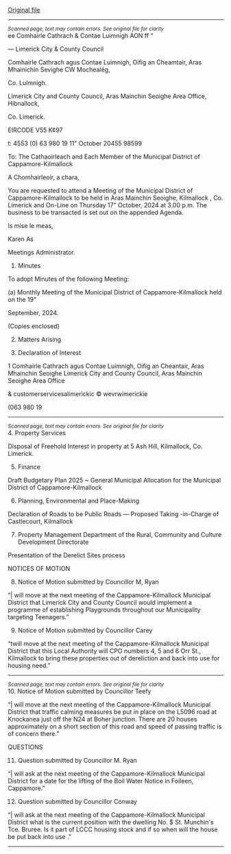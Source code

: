 [Original file](https://www.limerick.ie/sites/default/files/media/documents/2024-10/agenda-meeting-of-the-municipal-district-of-cappamore-kilmallock-17th-october-2024.pdf)

---
*<small>Scanned page, text may contain errors. See original file for clarity</small>*  
ee Comhairle Cathrach
& Contae Luimnigh
AON ff “

— Limerick City
& County Council

Comhairle Cathrach agus Contae Luimnigh,
Oifig an Cheamtair, Aras Mhainichin Sevighe
CW Mochealég,

Co. Lulmnigh.

Limerick City and County Council,
Aras Mainchin Seoighe Area Office,
Hibnallock,

Co. Limerick.

EIRCODE V55 K¢97

t: 4553 (0) 63 980 19
11" October 20455 98599

To: The Cathaoirleach and Each Member of the Municipal District of Cappamore-Kilmallock

A Chomhairleoir, a chara,

You are requested to attend a Meeting of the Municipal District of Cappamore-Kilmallock to be
held in Aras Mainchin Seoighe, Kilmallock , Co. Limerick and On-Line on Thursday 17" October,
2024 at 3.00 p.m. The business to be transacted is set out on the appended Agenda.

Is mise le meas,

Karen As

Meetings Administrator.

1. Minutes

To adopt Minutes of the following Meeting:

(a) Monthly Meeting of the Municipal District of Cappamore-Kilmallock held on the 19"

September, 2024.

(Copies enclosed)

2. Matters Arising

3. Declaration of Interest

1
Comhairle Cathrach agus Contae Luimnigh, Oifig an Cheantair, Aras Mhainchin Seoighe
Limerick City and County Council, Aras Mainchin Seoighe Area Office

& customerservicesalimerickic
© wevrwimerickie

(063 980 19


---
*<small>Scanned page, text may contain errors. See original file for clarity</small>*  
4. Property Services

Disposal of Freehold Interest in property at 5 Ash Hill, Kilmallock, Co. Limerick.

5. Finance

Draft Budgetary Plan 2025 ~ General Municipal Allocation for the Municipal District of
Cappamore-Kilmallock

6. Planning, Environmental and Place-Making

Declaration of Roads to be Public Roads — Proposed Taking -in-Charge of Castlecourt,
Kilmallock

7. Property Management Department of the Rural, Community
and Culture Development Directorate

Presentation of the Derelict Sites process

NOTICES OF MOTION

8. Notice of Motion submitted by Councillor M, Ryan

“| will move at the next meeting of the Cappamore-Kilmallock Municipal District that Limerick
City and County Council would implement a programme of establishing Playgrounds throughout
our Municipality targeting Teenagers.”

9. Notice of Motion submitted by Councillor Carey

“twill move at the next meeting of the Cappamore-Kilmallock Municipal District that this Local
Authority will CPO numbers 4, 5 and 6 Orr St., Kilmallock to bring these properties out of
dereliction and back into use for housing need.”


---
*<small>Scanned page, text may contain errors. See original file for clarity</small>*  
10. Notice of Motion submitted by Councillor Teefy

“| will move at the next meeting of the Cappamore-Kilmallock Municipal District that traffic
calming measures be put in place on the L5096 road at Knockanea just off the N24 at Boher
junction. There are 20 houses approximately on a short section of this road and speed of passing
traffic is of concern there.”

QUESTIONS

11. Question submitted by Councillor M. Ryan

“| will ask at the next meeting of the Cappamore-Kilmallock Municipal District for a date for the
lifting of the Boil Water Notice in Foileen, Cappamore.”

12. Question submitted by Councillor Conway

“| will ask at the next meeting of the Cappamore-Kilmallock Municipal District what is the current
position with the dwelling No. $ St. Munchin's Tce. Bruree. Is it part of LCCC housing stock and if
so when will the house be put back into use .”


---
